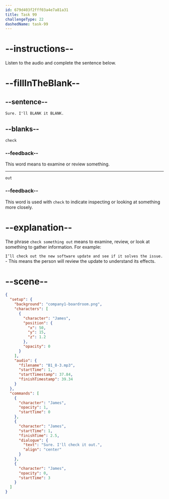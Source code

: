 ```yaml
---
id: 679d403f2fff03a4e7a81a31
title: Task 99
challengeType: 22
dashedName: task-99
---
```


<!-- (Audio) James: Sure. I'll check it out. -->

# --instructions--

Listen to the audio and complete the sentence below.

# --fillInTheBlank--

## --sentence--

`Sure. I'll BLANK it BLANK.`

## --blanks--

`check`

### --feedback--

This word means to examine or review something.

---

`out`

### --feedback--

This word is used with `check` to indicate inspecting or looking at something more closely.

# --explanation--

The phrase `check something out` means to examine, review, or look at something to gather information. For example:

`I’ll check out the new software update and see if it solves the issue.` - This means the person will review the update to understand its effects.

# --scene--

```json
{
  "setup": {
    "background": "company1-boardroom.png",
    "characters": [
      {
        "character": "James",
        "position": {
          "x": 50,
          "y": 15,
          "z": 1.2
        },
        "opacity": 0
      }
    ],
    "audio": {
      "filename": "B1_8-3.mp3",
      "startTime": 1,
      "startTimestamp": 37.84,
      "finishTimestamp": 39.34
    }
  },
  "commands": [
    {
      "character": "James",
      "opacity": 1,
      "startTime": 0
    },
    {
      "character": "James",
      "startTime": 1,
      "finishTime": 2.5,
      "dialogue": {
        "text": "Sure. I'll check it out.",
        "align": "center"
      }
    },
    {
      "character": "James",
      "opacity": 0,
      "startTime": 3
    }
  ]
}
```
